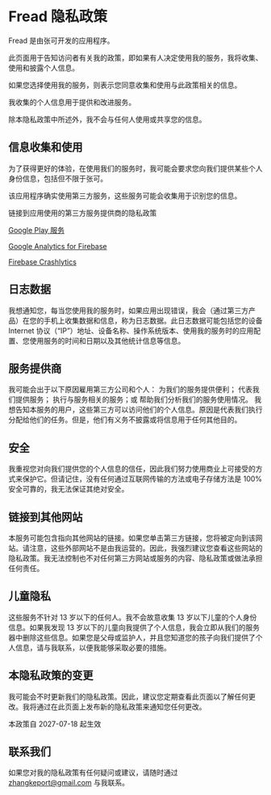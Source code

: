 # Fread 隐私政策
Fread 是由张可开发的应用程序。

此页面用于告知访问者有关我的政策，即如果有人决定使用我的服务，我将收集、使用和披露个人信息。

如果您选择使用我的服务，则表示您同意收集和使用与此政策相关的信息。

我收集的个人信息用于提供和改进服务。

除本隐私政策中所述外，我不会与任何人使用或共享您的信息。

## 信息收集和使用
为了获得更好的体验，在使用我们的服务时，我可能会要求您向我们提供某些个人身份信息，包括但不限于张可。

该应用程序确实使用第三方服务，这些服务可能会收集用于识别您的信息。

链接到应用使用的第三方服务提供商的隐私政策

[Google Play 服务](https://policies.google.com/privacy)

[Google Analytics for Firebase](https://firebase.google.com/policies/analytics)

[Firebase Crashlytics](https://firebase.google.com/support/privacy/)

## 日志数据

我想通知您，每当您使用我的服务时，如果应用出现错误，我会（通过第三方产品）在您的手机上收集数据和信息，称为日志数据。此日志数据可能包括您的设备 Internet 协议（“IP”）地址、设备名称、操作系统版本、使用我的服务时的应用配置、您使用服务的时间和日期以及其他统计信息等信息。

## 服务提供商
我可能会出于以下原因雇用第三方公司和个人：
为我们的服务提供便利；
代表我们提供服务；
执行与服务相关的服务；或
帮助我们分析我们的服务使用情况。
我想告知本服务的用户，这些第三方可以访问他们的个人信息。原因是代表我们执行分配给他们的任务。但是，他们有义务不披露或将信息用于任何其他目的。

## 安全
我重视您对向我们提供您的个人信息的信任，因此我们努力使用商业上可接受的方式来保护它。但请记住，没有任何通过互联网传输的方法或电子存储方法是 100% 安全可靠的，我无法保证其绝对安全。

## 链接到其他网站
本服务可能包含指向其他网站的链接。如果您单击第三方链接，您将被定向到该网站。请注意，这些外部网站不是由我运营的。因此，我强烈建议您查看这些网站的隐私政策。我无法控制也不对任何第三方网站或服务的内容、隐私政策或做法承担任何责任。

## 儿童隐私
这些服务不针对 13 岁以下的任何人。我不会故意收集 13 岁以下儿童的个人身份信息。如果我发现 13 岁以下的儿童向我提供了个人信息，我会立即从我们的服务器中删除这些信息。如果您是父母或监护人，并且您知道您的孩子向我们提供了个人信息，请与我联系，以便我能够采取必要的措施。

## 本隐私政策的变更
我可能会不时更新我们的隐私政策。因此，建议您定期查看此页面以了解任何更改。我将通过在此页面上发布新的隐私政策来通知您任何更改。

本政策自 2027-07-18 起生效

## 联系我们
如果您对我的隐私政策有任何疑问或建议，请随时通过 zhangkeport@gmail.com 与我联系。